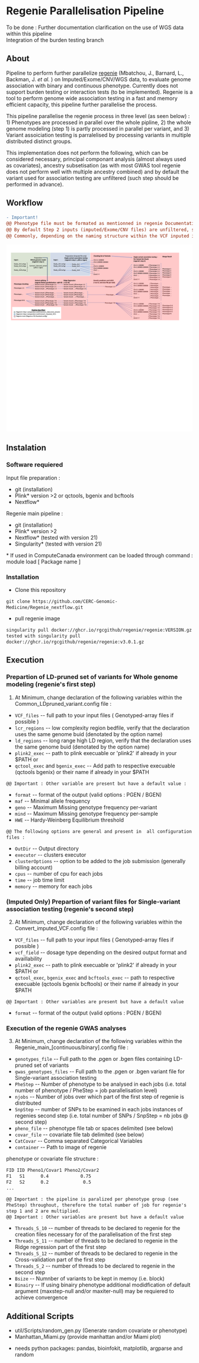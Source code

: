 # Regenie Parallelisation Pipeline

To be done :
Further documentation clarification on the use of WGS data within this pipeline  
Integration of the burden testing branch


## About

Pipeline to perform further parallelize [regenie](https://rgcgithub.github.io/regenie/) (Mbatchou, J., Barnard, L., Backman, J. _et al._ ) on Imputed/Exome/CNV/WGS data, to evaluate genome association with binary and continuous phenotype. Currently does not support burden testing or interaction tests (to be implemented). Regenie is a tool to perform genome wide association testing in a fast and memory efficient capacity, this pipeline further parallelise the process.

This pipeline parallelise the regenie process in three level (as seen below) : 1) Phenotypes are processed in parallel over the whole pipline, 2) the whole genome modeling (step 1) is partly processed in parallel per variant, and 3) Variant assoiciation testing is parralelised by processing variants in multiple distributed distinct groups.
 
This implementation does not perform the following, which can be considered necessary, principal componant analysis (almost always used as covariates), ancestry subsetisation (as with most GWAS tool regenie does not perform well with multiple ancestry combined) and by default the variant used for association testing are unfiltered (such step should be performed in advance).

## Workflow

```diff
- Important!
@@ Phenotype file must be formated as mentionned in regenie Documentation see below for example @@
@@ By default Step 2 inputs (imputed/Exome/CNV files) are unfiltered, such step should be taken before this pipeline @@
@@ Commonly, depending on the naming structure within the VCF inputed in the step 2 file preparation the sample naming might differ from the phenotype/covariate file, consider using the '-double-id/--const-fid/--id-delim' plink2 option to @@
```

![workflow diagram](workflow.png)


## Instalation 

### Software requiered
Input file preparation :

- git (installation)
- Plink* version >2 or qctools, bgenix and bcftools
- Nextflow*

Regenie main pipeline :

- git (installation)
- Plink* version >2
- Nextflow* (tested with version 21)
- Singularity* (tested with version 21)

\* If used in ComputeCanada environment can be loaded through command : module load [ Package name ]

### Installation

- Clone this repository
```
git clone https://github.com/CERC-Genomic-Medicine/Regenie_nextflow.git 
```
- pull regenie image
```
singularity pull docker://ghcr.io/rgcgithub/regenie/regenie:VERSION.gz    
tested with singularity pull docker://ghcr.io/rgcgithub/regenie/regenie:v3.0.1.gz  
```
## Execution

### Prepartion of LD-pruned set of variants for Whole genome modeling (regenie's first step)

1) At Minimum, change declaration of the following variables within the Common_LDpruned_variant.config file : 

* `VCF_files` -- full path to your input files ( Genotyped-array files if possible )
* `lcr_regions` -- low complexity region bedfile, verify that the declaration uses the same genome buid (denotated by the option name)
* `ld_regions` -- long range high LD region, verify that the declaration uses the same genome buid (denotated by the option name)
* `plink2_exec` -- path to plink execuable or 'plink2' if already in your $PATH
or
* `qctool_exec` and  `bgenix_exec` -- Add path to respective execuable (qctools bgenix) or their name if already in your $PATH

```
@@ Important : Other variable are present but have a default value :
```

* `format` -- format of the output (valid options : PGEN / BGEN)
* `maf` -- Minimal allele frequency
* `geno` -- Maximum Missing genotype frequency per-variant
* `mind` -- Maximum Missing genotype frequency per-sample
* `HWE` -- Hardy-Weinberg Equilibrium threshold

```
@@ The following options are general and present in  all configuration files :
```

* `OutDir` -- Output directory
* `executor` -- clusters executor
* `clusterOptions` -- option to be added to the job submission (generally billing account)
* `cpus` -- number of cpu for each jobs
* `time` -- job time limit
* `memory` -- memory for each jobs


### (Imputed Only) Prepartion of variant files for Single-variant association testing (regenie's second step)

2) At Minimum, change declaration of the following variables within the Convert_imputed_VCF.config file : 

* `VCF_files` -- full path to your input files ( Genotyped-array files if possible )
* `vcf_field` --  dosage type depending on the desired output format and availlability
* `plink2_exec` -- path to plink execuable or 'plink2' if already in your $PATH
or
* `qctool_exec`,  `bgenix_exec` and `bcftools_exec` -- path to respective execuable (qctools bgenix bcftools) or their name if already in your $PATH

```
@@ Important : Other variables are present but have a default value
```

* `format` -- format of the output (valid options : PGEN / BGEN)

### Execution of the regenie GWAS analyses

3) At Minimum, change declaration of the following variables within the Regenie_main_[continuous/binary].config file : 

* `genotypes_file` -- Full path to the .pgen or .bgen files containing LD-pruned set of variants
* `gwas_genotypes_files` -- Full path to the .pgen or .bgen variant file for Single-variant association testing 
* `PheStep` -- Number of phenotype to be analysed in each jobs (i.e. total number of phenotype / PheStep = job parallelisation level)
* `njobs` -- Number of jobs over which part of the first step of regenie is distributed
* `SnpStep` --  number of SNPs to be examined in each jobs instances of regenies second step (i.e. total number of SNPs / SnpStep = nb jobs @ second step)
* `pheno_file` -- phenotype file tab or spaces delimited (see below)
* `covar_file` -- covariate file tab delimited (see below)
* `CatCovar` -- Comma separated Categorical Variables
* `container` -- Path to image of regenie

phenotype or covariate file structure :

```
FID IID Pheno1/Covar1 Pheno2/Covar2  
F1   S1      0.4            0.75
F2   S2      0.2             0.5
...
```

```
@@ Important : the pipeline is paralized per phenotype group (see PheStep) throughout, therefore the total number of job for regenie's step 1 and 2 are multiplied.
@@ Important : Other variables are present but have a default value
```

* `Threads_S_10` -- number of threads to be declared to regenie for the creation files necessary for of the parallelisation of the first step
* `Threads_S_11` -- number of threads to be declared to regenie in the Ridge regression part of the first step
* `Threads_S_12` -- number of threads to be declared to regenie in the Cross-validation part of the first step
* `Threads_S_2` -- number of threads to be declared to regenie in the second step
* `Bsize` -- Numnber of variants to be kept in memoy (i.e. block)
* `Binairy` -- If using binairy phenotype additional modidfication of default argument (maxstep-null and/or maxiter-null) may be requiered to achieve convergence 

## Additional Scripts 
- util/Scripts/random_gen.py (Generate random covariate or phenotype)
- Manhattan_Miami.py (provide manhattan and/or Miami plot)
* needs python packages: pandas, bioinfokit, matplotlib, argparse and random

